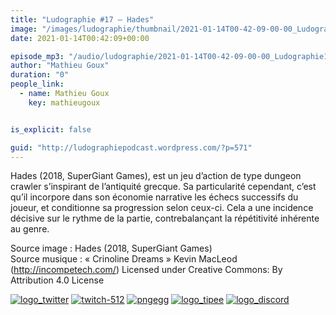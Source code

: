 ```yaml
---
title: "Ludographie #17 – Hades"
image: "/images/ludographie/thumbnail/2021-01-14T00-42-09-00-00_Ludographie17Hades.jpg"
date: 2021-01-14T00:42:09+00:00

episode_mp3: "/audio/ludographie/2021-01-14T00-42-09-00-00_Ludographie17Hades.mp3"
author: "Mathieu Goux"
duration: "0"
people_link: 
  - name: Mathieu Goux
    key: mathieugoux


is_explicit: false

guid: "http://ludographiepodcast.wordpress.com/?p=571"
---
```


<PodcastHeader/>

<!-- ECRIRE LA DESCRIPTION DE L'EPISODE SOUS CETTE LIGNE -->
<p>Hades (2018, SuperGiant Games), est un jeu d’action de type dungeon crawler s’inspirant de l’antiquité grecque. Sa particularité cependant, c’est qu’il incorpore dans son économie narrative les échecs successifs du joueur, et conditionne sa progression selon ceux-ci. Cela a une incidence décisive sur le rythme de la partie, contrebalançant la répétitivité inhérente au genre.<br>
</p>
<p></p>
<p><a href="" rel="nofollow"></a></p>
 
<p>Source image : Hades (2018, SuperGiant Games)<br>
Source musique : «&nbsp;Crinoline Dreams&nbsp;» Kevin MacLeod (<a title="http://incompetech.com/" href="http://incompetech.com/" rel="nofollow">http://incompetech.com/</a>) Licensed under Creative Commons: By Attribution 4.0 License</p>


<!--tr--><p>
<!--td--><span><a href="https://twitter.com/Gouximan" rel="nofollow"><img src="/resources/ludographie/2021-01-14T00-42-09-00-00_Ludographie17Hades/logo_twitter-1.png" alt="logo_twitter"></a><!--/td--></span>
<!--td--><span><a href="https://www.twitch.tv/mathieugoux" rel="nofollow"><img src="/resources/ludographie/2021-01-14T00-42-09-00-00_Ludographie17Hades/twitch-512-1.png" alt="twitch-512"></a><!--/td--></span>
<!--td--><span><a href="https://www.youtube.com/user/MattTheFatalifieur/videos" rel="nofollow"><img src="/resources/ludographie/2021-01-14T00-42-09-00-00_Ludographie17Hades/pngegg.png" alt="pngegg"></a><!--/td--></span>
<!--td--><span><a href="http://fr.tipeee.com/calvinball" rel="nofollow"><img src="/resources/ludographie/2021-01-14T00-42-09-00-00_Ludographie17Hades/logo_tipee-1.png" alt="logo_tipee"></a><!--/td--></span>
<!--td--><span><a href="https://discord.com/invite/4RnA9v7" rel="nofollow"><img src="/resources/ludographie/2021-01-14T00-42-09-00-00_Ludographie17Hades/logo_discord-1.png" alt="logo_discord"></a><!--/td--></span>
<!--/tr--></p>




